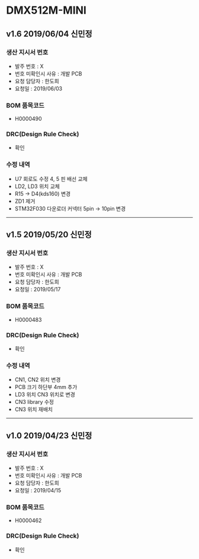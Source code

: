 # DMX512M-MINI

## v1.6 2019/06/04 신민정

### 생산 지시서 번호
* 발주 번호 : X
* 번호 미확인시 사유 : 개발 PCB
* 요청 담당자 : 한도희
* 요청일 : 2019/06/03

###  BOM 품목코드
* H0000490

### DRC(Design Rule Check)
* 확인

### 수정 내역
* U7 회로도 수정 4, 5 핀 배선 교체
* LD2, LD3 위치 교체
* R15 → D4(kds160) 변경
* ZD1 제거
* STM32F030 다운로더 커넥터 5pin → 10pin 변경

----------

## v1.5 2019/05/20 신민정

### 생산 지시서 번호
* 발주 번호 : X
* 번호 미확인시 사유 : 개발 PCB
* 요청 담당자 : 한도희
* 요청일 : 2019/05/17

###  BOM 품목코드
* H0000483

### DRC(Design Rule Check)
* 확인

### 수정 내역
* CN1, CN2 위치 변경
* PCB 크기 하단부 4mm 추가
* LD3 위치 CN3 위치로 변경
* CN3 library 수정
* CN3 위치 재배치

----------

## v1.0 2019/04/23 신민정

### 생산 지시서 번호
* 발주 번호 : X
* 번호 미확인시 사유 : 개발 PCB
* 요청 담당자 : 한도희
* 요청일 : 2019/04/15

###  BOM 품목코드
* H0000462

### DRC(Design Rule Check)
* 확인
